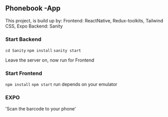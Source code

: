 ## Phonebook -App

This project, is build up by:
Frontend: ReactNative, Redux-toolkits, Tailwind CSS, Expo
Backend: Sanity

### Start Backend
`cd Sanity`
`npm install`
`sanity start`

Leave the server on, now run for Frontend

### Start Frontend
`npm install`
`npm start`
run depends on your emulator

### EXPO
'Scan the barcode to your phone'

